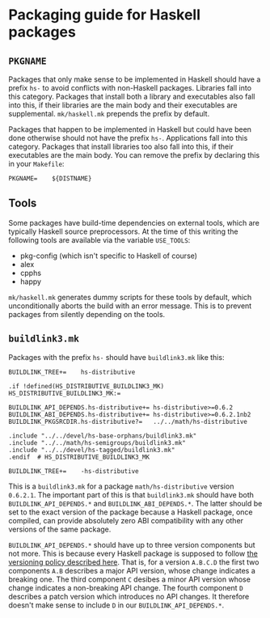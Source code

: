 <!-- $NetBSD: README.md,v 1.1 2022/02/11 05:24:06 pho Exp $ -->

# Packaging guide for Haskell packages

## `PKGNAME`

Packages that only make sense to be implemented in Haskell should have a
prefix `hs-` to avoid conflicts with non-Haskell packages. Libraries fall
into this category. Packages that install both a library and executables
also fall into this, if their libraries are the main body and their
executables are supplemental. `mk/haskell.mk` prepends the prefix by
default.

Packages that happen to be implemented in Haskell but could have been done
otherwise should not have the prefix `hs-`. Applications fall into this
category. Packages that install libraries too also fall into this, if their
executables are the main body. You can remove the prefix by declaring this
in your `Makefile`:

```
PKGNAME=	${DISTNAME}
```


## Tools

Some packages have build-time dependencies on external tools, which are
typically Haskell source preprocessors. At the time of this writing the
following tools are available via the variable `USE_TOOLS`:

* pkg-config (which isn't specific to Haskell of course)
* alex
* cpphs
* happy

`mk/haskell.mk` generates dummy scripts for these tools by default, which
unconditionally aborts the build with an error message. This is to prevent
packages from silently depending on the tools.


## `buildlink3.mk`

Packages with the prefix `hs-` should have `buildlink3.mk` like this:

```
BUILDLINK_TREE+=	hs-distributive

.if !defined(HS_DISTRIBUTIVE_BUILDLINK3_MK)
HS_DISTRIBUTIVE_BUILDLINK3_MK:=

BUILDLINK_API_DEPENDS.hs-distributive+=	hs-distributive>=0.6.2
BUILDLINK_ABI_DEPENDS.hs-distributive+=	hs-distributive>=0.6.2.1nb2
BUILDLINK_PKGSRCDIR.hs-distributive?=	../../math/hs-distributive

.include "../../devel/hs-base-orphans/buildlink3.mk"
.include "../../math/hs-semigroups/buildlink3.mk"
.include "../../devel/hs-tagged/buildlink3.mk"
.endif	# HS_DISTRIBUTIVE_BUILDLINK3_MK

BUILDLINK_TREE+=	-hs-distributive
```

This is a `buildlink3.mk` for a package `math/hs-distributive` version
`0.6.2.1`. The important part of this is that `buildlink3.mk` should have
both `BUILDLINK_API_DEPENDS.*` and `BUILDLINK_ABI_DEPENDS.*`. The latter
should be set to the exact version of the package because a Haskell
package, once compiled, can provide absolutely zero ABI compatibility with
any other versions of the same package.

`BUILDLINK_API_DEPENDS.*` should have up to three version components but
not more. This is because every Haskell package is supposed to follow [the
versioning policy described here](https://pvp.haskell.org/). That is, for a
version `A.B.C.D` the first two components `A.B` describes a major API
version, whose change indicates a breaking one. The third component `C`
desibes a minor API version whose change indicates a non-breaking API
change. The fourth component `D` describes a patch version which introduces
no API changes. It therefore doesn't make sense to include `D` in our
`BUILDLINK_API_DEPENDS.*`.
